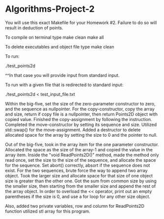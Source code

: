 # Algorithms-Project-2

You will use this exact Makefile for your Homework #2.
Failure to do so will result in deduction of points.

To compile on terminal type
  make clean
  make all

To delete executables and object file type
  make clean

To run:

./test_points2d

^^In that case you will provide input from standard input.

To run with a given file that is redirected to standard input:

./test_points2d < test_input_file.txt

Within the big-five, set the size of the zero-parameter constructor to zero, and the sequence as nullpointer. 
For the copy-constructor, copy the array and size, return if copy file is a nullpointer, 
then return Points2D object with copied value. 
Finished the copy-assignment by following the instruction. 
Completed the move-constructor by setting its sequence and size. 
Utilized std::swap() for the move-assignment.
Added a destructor to delete allocated space for the array by setting the size to 0 and the pointer to null.

Out of the big-five, took in the array item for the one parameter constructor. 
Allocated the space as the size of the array-1 and copied the value in the array item. 
Inside the "void ReadPoints2D()" method, made the method only read once, 
set the size to the size of the sequence, and allocate the space for the sequence. 
Set abort() correctly, absort if the sequence does not exist. 
For the two sequences, brute force the way to append two array object. 
Took the larger size and allocate space for that size of one object size is greater than the other one. 
Got the sum from common size by using the smaller size, 
then starting from the smaller size and append the rest of the array object. 
In order to overload the << operator, print out an empty parentheses if the size is 0,
and use a for loop for any other size object. 

Also, added two private variables, row and column for ReadPoints2D function utilized stl array for this program. 
